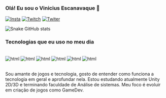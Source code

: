 ### Olá! Eu sou o Vinicius Escanavaque 🤙


[![Insta](https://img.shields.io/badge/Instagram-E4405F?style=for-the-badge&logo=instagram&logoColor=white)](https://www.instagram.com/vini_escanavaque/)
[![Twitch](https://img.shields.io/badge/Twitch-9146FF?style=for-the-badge&logo=twitch&logoColor=white)](https://www.twitch.tv/snakevlr1)
[![Twiter](https://img.shields.io/badge/Twitter-1DA1F2?style=for-the-badge&logo=twitter&logoColor=white)](https://x.com/Snakevlr1)


![Snake GitHub stats](https://github-readme-stats.vercel.app/api?username=snakevlr1&show_icons=true&theme=dracula)


### Tecnologias que eu uso no meu dia

<div style="display: inline_block"><br/>
<img align="center" alt="html" src="https://img.shields.io/badge/HTML-239120?style=for-the-badge&logo=html5&logoColor=white" /> 
<img align="center" alt="html" src="https://img.shields.io/badge/C%23-239120?style=for-the-badge&logo=c-sharp&logoColor=white" />
<img align="center" alt="html" src="https://img.shields.io/badge/Python-3776AB?style=for-the-badge&logo=python&logoColor=white" />
<img align="center" alt="html" src="https://img.shields.io/badge/Unity-100000?style=for-the-badge&logo=unity&logoColor=whitee" />
<img align="center" alt="html" src="https://img.shields.io/badge/C%2B%2B-00599C?style=for-the-badge&logo=c%2B%2B&logoColor=white" />
<img align="center" alt="html" src="https://img.shields.io/badge/C-00599C?style=for-the-badge&logo=c&logoColor=white    " />    
</div><br/>

Sou amante de jogos e tecnologia, gosto de entender como funciona a tecnologia em geral e aprofundar nela. Estou estudando atualmente Unity 2D/3D e terminando faculdade de Análise de sistemas. Meu foco é evoluir em criação de jogos como GameDev.



